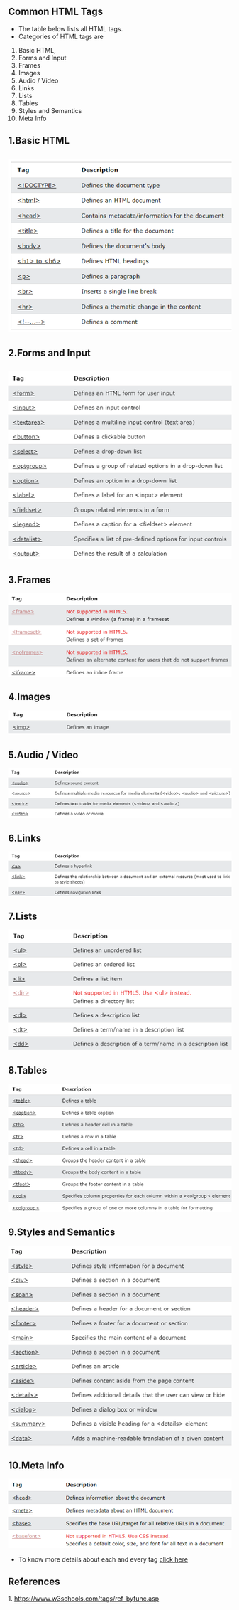 ## Common HTML Tags

-   The table below lists all HTML tags.
-   Categories of HTML tags are
1.  Basic HTML,
2.  Forms and Input
3.  Frames
4.  Images
5.  Audio / Video
6.  Links
7.  Lists
8.  Tables
9.  Styles and Semantics
10. Meta Info

## 1.Basic HTML

## ![](media/0273cf31ce7ae17c9e0a24b428ace6f1.png)

## 2.Forms and Input

## ![](media/56ebb14b0e7669bdac2c5f8463944fe8.png)

## 3.Frames

![](media/d4880bc1fae5c06fb2573b4d761d9a22.png)

## 4.Images

![](media/24ed7e635955371d05d08781e69441d3.png)

## 5.Audio / Video

![](media/a4b6322136bff7b0c85f4b7d9623d2b6.png)

## 6.Links

![](media/368c279647fa38fb5df5a425e918fc7b.png)

## 7.Lists

![](media/627d3a52eea0976ddc2bcc78271b33b7.png)

## 8.Tables

![](media/358e13a314c1ab46c6e126b21a236410.png)

## 9.Styles and Semantics

![](media/524f7c137c6db1ccad66f01a3a445715.png)

## 10.Meta Info

![](media/9ec355e356567de5dbb043d04f89b8e2.png)

-   To know more details about each and every tag [click here](https://www.w3schools.com/tags/ref_byfunc.asp)

## References

1\. https://www.w3schools.com/tags/ref_byfunc.asp
